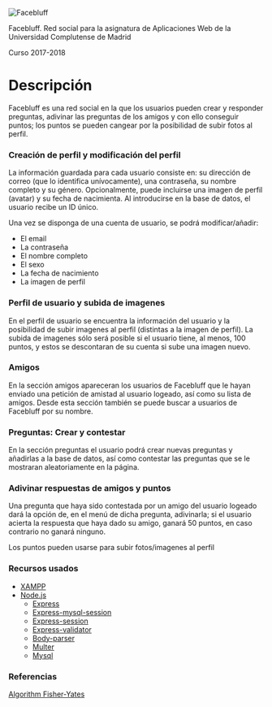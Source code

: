 ![](https://github.com/mperez01/Facebluff/blob/master/public/img/Logo.png "Facebluff")

Facebluff. Red social para la asignatura de Aplicaciones Web de la Universidad Complutense de Madrid

Curso 2017-2018

# Descripción

Facebluff es una red social en la que los usuarios pueden crear y responder preguntas, adivinar las preguntas de los amigos y con ello conseguir puntos; los puntos se pueden cangear por la posibilidad de subir fotos al perfil.

### Creación de perfil y modificación del perfil
La información guardada para cada usuario consiste en: su dirección de correo (que lo identifica unívocamente), una contraseña, su nombre completo y su género. Opcionalmente, puede incluirse una imagen de perfil (avatar) y su fecha de nacimienta. Al introducirse en la base de datos, el usuario recibe un ID único.

Una vez se disponga de una cuenta de usuario, se podrá modificar/añadir:
* El email
* La contraseña
* El nombre completo
* El sexo
* La fecha de nacimiento
* La imagen de perfil

### Perfil de usuario y subida de imagenes
En el perfil de usuario se encuentra la información del usuario y la posibilidad de subir imagenes al perfil (distintas a la imagen de perfil). La subida de imagenes sólo será posible si el usuario tiene, al menos, 100 puntos, y estos se descontaran de su cuenta si sube una imagen nuevo.

### Amigos
En la sección amigos apareceran los usuarios de Facebluff que le hayan enviado una petición de amistad al usuario logeado, así como su lista de amigos. Desde esta sección también se puede buscar a usuarios de Facebluff por su nombre.

### Preguntas: Crear y contestar
En la sección preguntas el usuario podrá crear nuevas preguntas y añadirlas a la base de datos, así como contestar las preguntas que se le mostraran aleatoriamente en la página.

### Adivinar respuestas de amigos y puntos
Una pregunta que haya sido contestada por un amigo del usuario logeado dará la opción de, en el menú de dicha pregunta, adivinarla; si el usuario acierta la respuesta que haya dado su amigo, ganará 50 puntos, en caso contrario no ganará ninguno.

Los puntos pueden usarse para subir fotos/imagenes al perfil


### Recursos usados
 * [XAMPP](https://www.apachefriends.org/es/index.html)
 * [Node.js](https://nodejs.org/es/)
   * [Express](http://expressjs.com/es/)
   * [Express-mysql-session](https://www.npmjs.com/package/express-mysql-session)
   * [Express-session](https://github.com/expressjs/session)
   * [Express-validator](https://github.com/ctavan/express-validator)
   * [Body-parser](https://github.com/expressjs/body-parser)
   * [Multer](https://github.com/expressjs/multer)
   * [Mysql](https://github.com/mysqljs/mysql)

### Referencias
[Algorithm Fisher-Yates](https://github.com/Daplie/knuth-shuffle)


